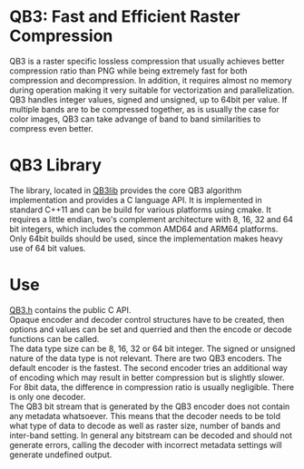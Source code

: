 # QB3: Fast and Efficient Raster Compression

QB3 is a raster specific lossless compression that usually achieves better compression 
ratio than PNG while being extremely fast for both compression and decompression. 
In addition, it requires almost no memory during operation making it very suitable 
for vectorization and parallelization.
QB3 handles integer values, signed and unsigned, up to 64bit per value. 
If multiple bands are to be compressed together, as is usually the case for color 
images, QB3 can take advange of band to band similarities to compress 
even better.  

# QB3 Library
The library, located in [QB3lib](QB3lib) provides the core QB3 
algorithm implementation and provides a C language API.
It is implemented in standard C++11 and can be build for various platforms using 
cmake. It requires a little endian, two's complement architecture with 8, 16, 32 
and 64 bit integers, which includes the common AMD64 and ARM64 platforms. 
Only 64bit builds should be used, since the implementation makes heavy use of 64 
bit values.

# Use
[QB3.h](QB3lib/QB3.h) contains the public C API.  
Opaque encoder and decoder control structures have to be created, then options and 
values can be set and querried and then the encode or decode functions can be 
called.  
The data type size can be 8, 16, 32 or 64 bit integer. The signed or unsigned 
nature of the data type is not relevant.
There are two QB3 encoders. The default encoder is the fastest. The second 
encoder tries an additional way of encoding which may result in better compression 
but is slightly slower. For 8bit data, the difference in compression ratio is 
usually negligible. There is only one decoder.  
The QB3 bit stream that is generated by the QB3 encoder does not contain any 
metadata whatsoever. This means that the decoder needs to be told what type of 
data to decode as well as raster size, number of bands and inter-band setting. 
In general any bitstream can be decoded and should not generate errors, calling
the decoder with incorrect metadata settings will generate undefined output.
